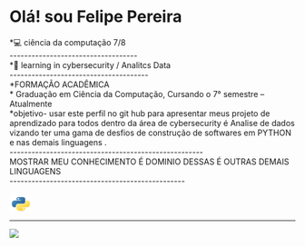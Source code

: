 # Olá! sou Felipe Pereira
<div>
*💻 ciência da computação 7/8
</div>
-----------------------------------
<div>
*🧠 learning in cybersecurity / Analitcs Data
</div>
--------------------------------------
<div>*FORMAÇÃO ACADÊMICA</div>
*	Graduação em Ciência da Computação,  
Cursando o 7° semestre – Atualmente
</div>

<div>
  *objetivo- usar este perfil no git hub para apresentar meus projeto de aprendizado para 
  todos dentro da área de cybersecurity é Analise de dados vizando ter uma gama de desfios de 
 construção de softwares  em PYTHON e nas demais linguagens .
</div>
-----------------------------------------------------

<DIV> MOSTRAR MEU CONHECIMENTO É DOMINIO DESSAS É OUTRAS DEMAIS LINGUAGENS</DIV>
------------------------------------------------


<div style="display: inline_block"><br>
  <img align="center" alt="Rafa-Python" height="30" width="40" src="https://raw.githubusercontent.com/devicons/devicon/master/icons/python/python-original.svg">
</div>
   
  ________________________________
   <div>
 <a href = "mailto:felipe2004try@gmail.com"><img src="https://img.shields.io/badge/-Gmail-%23333?style=for-the-badge&logo=gmail&logoColor=white" alvo ="_blank"></a>
 </div>
